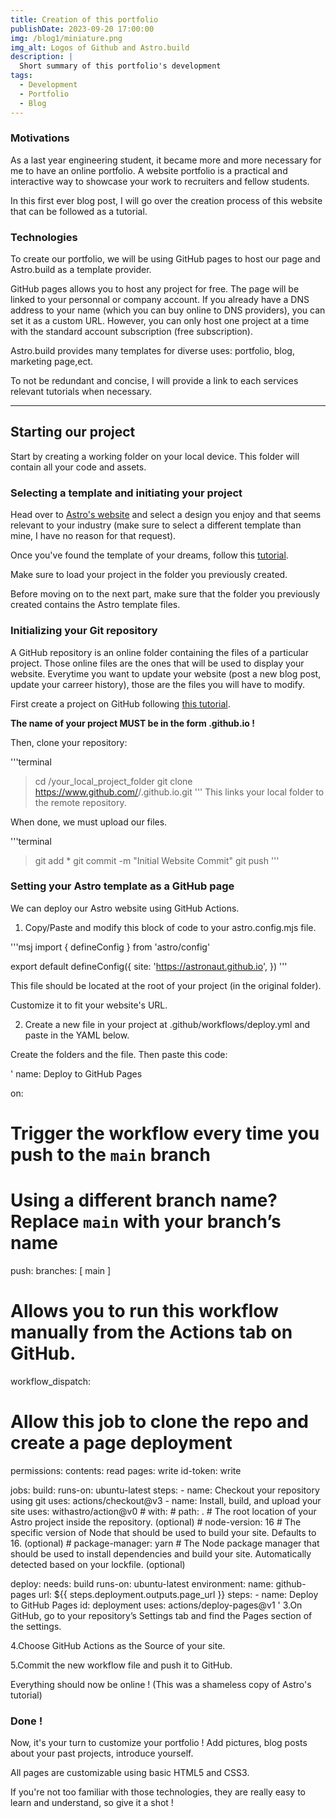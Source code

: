 ```yaml
---
title: Creation of this portfolio
publishDate: 2023-09-20 17:00:00
img: /blog1/miniature.png
img_alt: Logos of Github and Astro.build
description: |
  Short summary of this portfolio's development
tags:
  - Development
  - Portfolio
  - Blog
---
```


### Motivations

As a last year engineering student, it became more and more necessary for me to have an online portfolio. A website portfolio is a practical and interactive way to showcase your work to recruiters and fellow students.

In this first ever blog post, I will go over the creation process of this website that can be followed as a tutorial.

### Technologies

To create our portfolio, we will be using GitHub pages to host our page and Astro.build as a template provider.

GitHub pages allows you to host any project for free. 
The page will be linked to your personnal or company account. If you already have a DNS address to your name (which you can buy online to DNS providers), you can set it as a custom URL. 
However, you can only host one project at a time with the standard account subscription (free subscription).

Astro.build provides many templates for diverse uses: portfolio, blog, marketing page,ect.

To not be redundant and concise, I will provide a link to each services relevant tutorials when necessary.

---

## Starting our project

Start by creating a working folder on your local device.
This folder will contain all your code and assets.

### Selecting a template and initiating your project

Head over to [Astro's website](https://www.astro.build) and select a design you enjoy and that seems relevant to your industry (make sure to select a different template than mine, I have no reason for that request).

Once you've found the template of your dreams, follow this [tutorial](https://docs.astro.build/en/getting-started/).

Make sure to load your project in the folder you previously created.

Before moving on to the next part, make sure that the folder you previously created contains the Astro template files.

### Initializing your Git repository

A GitHub repository is an online folder containing the files of a particular project. 
Those online files are the ones that will be used to display your website.
Everytime you want to update your website (post a new blog post, update your carreer history), those are the files you will have to modify.

First create a project on GitHub following [this tutorial](https://pages.github.com/).

**The name of your project MUST be in the form <USERNAME>.github.io !**

Then, clone your repository:

'''terminal
> cd /your_local_project_folder
> git clone https://www.github.com/<USERNAME>/<USERNAME>.github.io.git
'''
This links your local folder to the remote repository.

When done, we must upload our files.

'''terminal
> git add * 
> git commit -m "Initial Website Commit"
> git push
'''

### Setting your Astro template as a GitHub page

We can deploy our Astro website using GitHub Actions.

1. Copy/Paste and modify this block of code to your astro.config.mjs file.

'''msj
import { defineConfig } from 'astro/config'

export default defineConfig({
  site: 'https://astronaut.github.io',
})
'''

This file should be located at the root of your project (in the original folder).

Customize it to fit your website's URL. 


2. Create a new file in your project at .github/workflows/deploy.yml and paste in the YAML below.

Create the folders and the file. Then paste this code:

'
name: Deploy to GitHub Pages

on:
  # Trigger the workflow every time you push to the `main` branch
  # Using a different branch name? Replace `main` with your branch’s name
  push:
    branches: [ main ]
  # Allows you to run this workflow manually from the Actions tab on GitHub.
  workflow_dispatch:

# Allow this job to clone the repo and create a page deployment
permissions:
  contents: read
  pages: write
  id-token: write

jobs:
  build:
    runs-on: ubuntu-latest
    steps:
      - name: Checkout your repository using git
        uses: actions/checkout@v3
      - name: Install, build, and upload your site
        uses: withastro/action@v0
        # with:
            # path: . # The root location of your Astro project inside the repository. (optional)
            # node-version: 16 # The specific version of Node that should be used to build your site. Defaults to 16. (optional)
            # package-manager: yarn # The Node package manager that should be used to install dependencies and build your site. Automatically detected based on your lockfile. (optional)

  deploy:
    needs: build
    runs-on: ubuntu-latest
    environment:
      name: github-pages
      url: ${{ steps.deployment.outputs.page_url }}
    steps:
      - name: Deploy to GitHub Pages
        id: deployment
        uses: actions/deploy-pages@v1
'
3.On GitHub, go to your repository’s Settings tab and find the Pages section of the settings.

4.Choose GitHub Actions as the Source of your site.

5.Commit the new workflow file and push it to GitHub.

Everything should now be online ! 
(This was a shameless copy of Astro's tutorial)

### Done !

Now, it's your turn to customize your portfolio ! Add pictures, blog posts about your past projects, introduce yourself.

All pages are customizable using basic HTML5 and CSS3.

If you're not too familiar with those technologies, they are really easy to learn and understand, so give it a shot !







